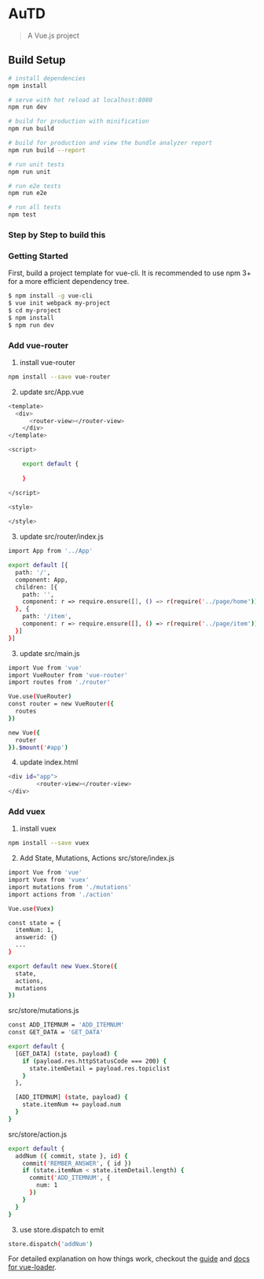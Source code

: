 # AuTD

> A Vue.js project

## Build Setup

``` bash
# install dependencies
npm install

# serve with hot reload at localhost:8080
npm run dev

# build for production with minification
npm run build

# build for production and view the bundle analyzer report
npm run build --report

# run unit tests
npm run unit

# run e2e tests
npm run e2e

# run all tests
npm test
```
### Step by Step to build this 
### Getting Started

First, build a project template for vue-cli. It is recommended to use npm 3+ for a more efficient dependency tree.

``` bash
$ npm install -g vue-cli
$ vue init webpack my-project
$ cd my-project
$ npm install
$ npm run dev
```

### Add vue-router
  1. install vue-router

``` bash
npm install --save vue-router
```
  2. update src/App.vue

``` bash
<template>
  <div>
      <router-view></router-view>
    </div>
</template>

<script>

    export default {
    
    }

</script>

<style>
    
</style>

```
  3. update src/router/index.js

``` bash
import App from '../App'

export default [{
  path: '/',
  component: App,
  children: [{
    path: '',
    component: r => require.ensure([], () => r(require('../page/home')), 'home')
  }, {
    path: '/item',
    component: r => require.ensure([], () => r(require('../page/item')), 'item')
  }]
}]

```
  3. update src/main.js

``` bash
import Vue from 'vue'
import VueRouter from 'vue-router'
import routes from './router'

Vue.use(VueRouter)
const router = new VueRouter({
  routes
})

new Vue({
  router
}).$mount('#app')

```
  4. update index.html

``` bash
<div id="app">
    	<router-view></router-view>
</div>

```
### Add vuex
  1. install vuex

``` bash
npm install --save vuex
```
  2. Add State, Mutations, Actions
src/store/index.js
``` bash
import Vue from 'vue'
import Vuex from 'vuex'
import mutations from './mutations'
import actions from './action'

Vue.use(Vuex)

const state = {
  itemNum: 1,
  answerid: {}
  ...
}

export default new Vuex.Store({
  state,
  actions,
  mutations
})

```
src/store/mutations.js
``` bash
const ADD_ITEMNUM = 'ADD_ITEMNUM'
const GET_DATA = 'GET_DATA'

export default {
  [GET_DATA] (state, payload) {
    if (payload.res.httpStatusCode === 200) {
      state.itemDetail = payload.res.topiclist
    }
  },

  [ADD_ITEMNUM] (state, payload) {
    state.itemNum += payload.num
  }
}

```
src/store/action.js
``` bash
export default {
  addNum ({ commit, state }, id) {
    commit('REMBER_ANSWER', { id })
    if (state.itemNum < state.itemDetail.length) {
      commit('ADD_ITEMNUM', {
        num: 1
      })
    }
  }
}

```
  3. use store.dispatch to emit

``` bash
store.dispatch('addNum')
```
For detailed explanation on how things work, checkout the [guide](http://vuejs-templates.github.io/webpack/) and [docs for vue-loader](http://vuejs.github.io/vue-loader).
